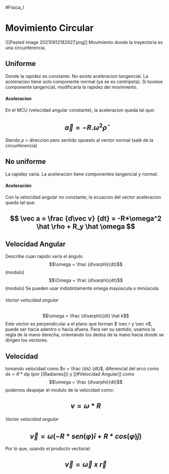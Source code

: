 #Física_I 
# Movimiento Circular
![[Pasted image 20210912182927.png]]
Movimiento donde la trayectoria es una circunferencia. 
## Uniforme
Donde la rapidez es constante.
No existe aceleracion tangencial. La aceleracion tiene solo componente normal (ya se es centripeta). Si tuviese componente tangencial, modificaria la rapidez del movimiento.
#### Aceleracion
En el MCU (velocidad angular constante), la aceleracion queda tal que: 
## $$\vec a = -R.\omega^2\hat \rho$$
Siendo $\rho$ = direccion pero sentido opuesto al vector normal (salé de la circunferencia)
## No uniforme
La rapidez varía. La aceleracion tiene componentes tangencial y normal. 

#### Aceleración
Con la velocidad angular no constante, la ecuacion del vector aceleracion queda tal que:
## $$ \vec a = \frac {d\vec v} {dt} = -R*\omega^2 \hat \rho + R_y \hat \omega $$
## Velocidad Angular
Describe cuan rapido varía el ángulo
$$\omega = \frac {d\varphi}{dt}$$ (modulo)
$$\Omega = \frac {d\varphi}{dt}$$ (modulo)
Se pueden usar indistintamente omega mayúscula o minúscula
###### Vector velocidad angular
$$\omega = \frac {d\varphi}{dt}  \hat k$$
Este vector es perpendicular a el plano que forman $ \vec r y \vec v$, puede ser hacia adentro o hacia afuera. Para ver su sentido, usamos la regla de la mano derecha, orientando los dedos de la mano hacia donde se dirigen los vectores.


## Velocidad
tomando velocidad como $v = \frac {ds} {dt}$, diferencial del arco como $ds = R* d\varphi$ (por [[Radianes]]) y [[#Velocidad Angular]] como $$\omega = \frac {d\varphi}{dt}$$ podemos despejar el modulo de la velocidad como: 
## $$ v = \omega * R$$ 
###### Vector velocidad angular
## $$ \vec v = \omega (-R*sen(\varphi)\hat i + R*cos(\varphi)\hat j)$$
Por lo que, usando el producto vectorial:
## $$ \vec v = \vec \omega \ x \  \vec r$$

